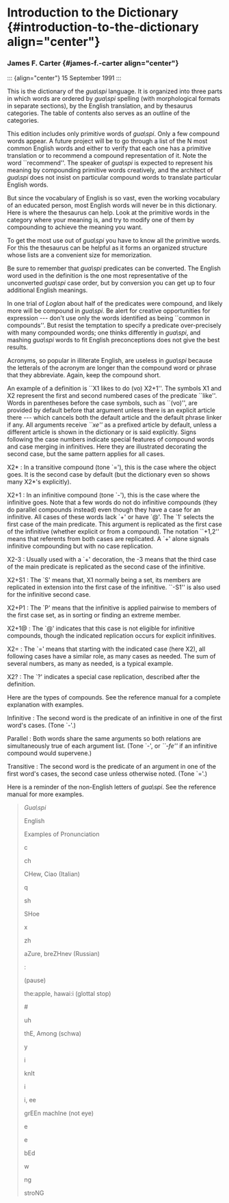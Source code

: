 # Introduction to the Dictionary {#introduction-to-the-dictionary align="center"}

### James F. Carter {#james-f.-carter align="center"}

::: {align="center"}
15 September 1991
:::

This is the dictionary of the *gua\\spi* language. It is organized into
three parts in which words are ordered by *gua\\spi* spelling (with
morphological formats in separate sections), by the English translation,
and by thesaurus categories. The table of contents also serves as an
outline of the categories.

This edition includes only primitive words of *gua\\spi*. Only a few
compound words appear. A future project will be to go through a list of
the N most common English words and either to verify that each one has a
primitive translation or to recommend a compound representation of it.
Note the word \`\`recommend\'\'. The speaker of *gua\\spi* is expected
to represent his meaning by compounding primitive words creatively, and
the architect of *gua\\spi* does not insist on particular compound words
to translate particular English words.

But since the vocabulary of English is so vast, even the working
vocabulary of an educated person, most English words will never be in
this dictionary. Here is where the thesaurus can help. Look at the
primitive words in the category where your meaning is, and try to modify
one of them by compounding to achieve the meaning you want.

To get the most use out of *gua\\spi* you have to know all the primitive
words. For this the thesaurus can be helpful as it forms an organized
structure whose lists are a convenient size for memorization.

Be sure to remember that *gua\\spi* predicates can be converted. The
English word used in the definition is the one most representative of
the unconverted *gua\\spi* case order, but by conversion you can get up
to four additional English meanings.

In one trial of *Loglan* about half of the predicates were compound, and
likely more will be compound in *gua\\spi*. Be alert for creative
opportunities for expression \-\-- don\'t use only the words identified
as being \`\`common in compounds\'\'. But resist the temptation to
specify a predicate over-precisely with many compounded words; one
thinks differently in *gua\\spi*, and mashing *gua\\spi* words to fit
English preconceptions does not give the best results.

Acronyms, so popular in illiterate English, are useless in *gua\\spi*
because the letterals of the acronym are longer than the compound word
or phrase that they abbreviate. Again, keep the compound short.

An example of a definition is \`\`X1 likes to do (vo) X2+1\'\'. The
symbols X1 and X2 represent the first and second numbered cases of the
predicate \`\`like\'\'. Words in parentheses before the case symbols,
such as \`\`(vo)\'\', are provided by default before that argument
unless there is an explicit article there \-\-- which cancels both the
default article and the default phrase linker if any. All arguments
receive *\`\`xe\'\'* as a prefixed article by default, unless a
different article is shown in the dictionary or is said explicitly.
Signs following the case numbers indicate special features of compound
words and case merging in infinitives. Here they are illustrated
decorating the second case, but the same pattern applies for all cases.

X2\*
:   In a transitive compound (tone \`=\'), this is the case where the
    object goes. It is the second case by default (but the dictionary
    even so shows many X2\*\'s explicitly).

X2+1
:   In an infinitive compound (tone \`-\'), this is the case where the
    infinitive goes. Note that a few words do not do infinitive
    compounds (they do parallel compounds instead) even though they have
    a case for an infinitive. All cases of these words lack \`+\' or
    have \`@\'. The \`1\' selects the first case of the main predicate.
    This argument is replicated as the first case of the infinitive
    (whether explicit or from a compound). The notation \`\`+1,2\'\'
    means that referents from both cases are replicated. A \`+\' alone
    signals infinitive compounding but with no case replication.

X2-3
:   Usually used with a \`+\' decoration, the -3 means that the third
    case of the main predicate is replicated as the second case of the
    infinitive.

X2+S1
:   The \`S\' means that, X1 normally being a set, its members are
    replicated in extension into the first case of the infinitive.
    \`\`-S1\'\' is also used for the infinitive second case.

X2+P1
:   The \`P\' means that the infinitive is applied pairwise to members
    of the first case set, as in sorting or finding an extreme member.

X2+1@
:   The \`@\' indicates that this case is not eligible for infinitive
    compounds, though the indicated replication occurs for explicit
    infinitives.

X2=
:   The \`=\' means that starting with the indicated case (here X2), all
    following cases have a similar role, as many cases as needed. The
    sum of several numbers, as many as needed, is a typical example.

X2?
:   The \`?\' indicates a special case replication, described after the
    definition.

Here are the types of compounds. See the reference manual for a complete
explanation with examples.

Infinitive
:   The second word is the predicate of an infinitive in one of the
    first word\'s cases. (Tone \`-\'.)

Parallel
:   Both words share the same arguments so both relations are
    simultaneously true of each argument list. (Tone \`-\', or
    *\`\`-fe\'\'* if an infinitive compound would supervene.)

Transitive
:   The second word is the predicate of an argument in one of the first
    word\'s cases, the second case unless otherwise noted. (Tone \`=\'.)

Here is a reminder of the non-English letters of *gua\\spi*. See the
reference manual for more examples.

> *Gua\\spi*
>
> English
>
> Examples of Pronunciation
>
> c
>
> ch
>
> CHew, Ciao (Italian)
>
> q
>
> sh
>
> SHoe
>
> x
>
> zh
>
> aZure, breZHnev (Russian)
>
> :
>
> (pause)
>
> the:apple, hawai:i (glottal stop)
>
> \#
>
> uh
>
> thE, Among (schwa)
>
> y
>
> i
>
> knIt
>
> i
>
> i, ee
>
> grEEn machIne (not eye)
>
> e
>
> e
>
> bEd
>
> w
>
> ng
>
> stroNG
